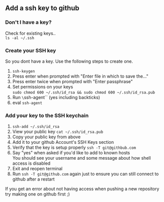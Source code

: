 <!---
0mj/0mj is a ✨ special ✨ repository because its `README.md` (this file) appears on your GitHub profile.
You can click the Preview link to take a look at your changes.
--->
## Add a ssh key to github
### Don't I have a key?  
Check for existing keys..  
`ls -al ~/.ssh`


### Create your SSH key  
So you dont have a key.  Use the following steps to create one.
1. `ssh-keygen`  
2. Press enter when prompted with "Enter file in which to save the..."  
3. Press enter twice when prompted with "Enter passphrase"  
4. Set permissions on your keys   
`sudo chmod 600 ~/.ssh/id_rsa && sudo chmod 600 ~/.ssh/id_rsa.pub`  
5. Run `\`ssh-agent\`` (yes including backticks)  
6. eval `ssh-agent`  

### Add your key to the SSH keychain  
1. `ssh-add ~/.ssh/id_rsa`  
2. View your public key `cat ~/.ssh/id_rsa.pub`  
3. Copy your public key from above  
4. Add it to your github Account's SSH Keys section  
5. Verify that the key is setup properly `ssh -T git@githbub.com`  
6. Say "yes" when asked if you'd like to add to known hosts  
    You should see your username and some message about how shell access is disabled  
7. Exit and reopen terminal    
8. Run `ssh -T git@github.com` again just to ensure you can still connect to github after a restart

If you get an error about not having access when pushing a new repository try making one on github first ;) 
